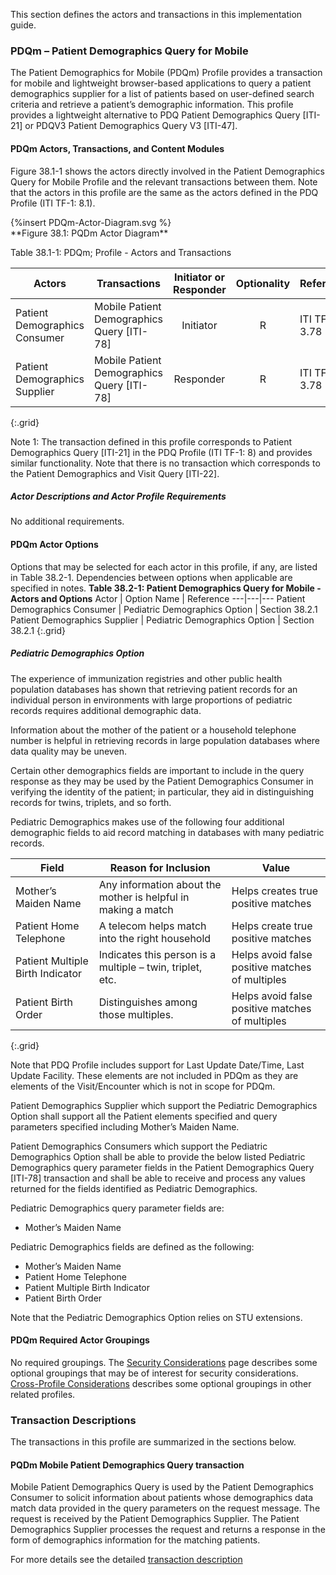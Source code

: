 
This section defines the actors and transactions in this implementation guide.
### PDQm – Patient Demographics Query for Mobile
The Patient Demographics for Mobile (PDQm) Profile provides a transaction for mobile and lightweight browser-based applications to query a patient demographics supplier for a list of patients based on user-defined search criteria and retrieve a patient’s demographic information. This profile provides a lightweight alternative to PDQ Patient Demographics Query [ITI-21] or PDQV3 Patient Demographics Query V3 [ITI-47].

#### PDQm Actors, Transactions, and Content Modules
Figure 38.1-1 shows the actors directly involved in the Patient Demographics Query for Mobile Profile and the relevant transactions between them. Note that the actors in this profile are the same as the actors defined in the PDQ Profile (ITI TF-1: 8.1).
<div>
{%insert PDQm-Actor-Diagram.svg %}
</div>
**Figure 38.1: PQDm Actor Diagram**

Table 38.1-1: PDQm; Profile - Actors and Transactions

| Actors  | Transactions  | Initiator or Responder | Optionality| Reference|
|---------|---------------|:----------------------:|:---------------:|-----------------------------------|
| Patient Demographics Consumer | Mobile Patient Demographics Query [ITI-78]  | Initiator | R  | ITI TF-2c: 3.78 |
| Patient Demographics Supplier | Mobile Patient Demographics Query [ITI-78] | Responder | R | ITI TF-2c: 3.78 |
{:.grid}

Note 1: The transaction defined in this profile corresponds to Patient Demographics Query [ITI-21] in the PDQ Profile (ITI TF-1: 8) and provides similar functionality. Note that there is no transaction which corresponds to the Patient Demographics and Visit Query [ITI-22].

##### Actor Descriptions and Actor Profile Requirements
No additional requirements.


#### PDQm Actor Options
Options that may be selected for each actor in this profile, if any, are listed in Table 38.2-1. Dependencies between options when applicable are specified in notes.
**Table 38.2-1: Patient Demographics Query for Mobile - Actors and Options**
Actor	| Option Name |	Reference
---|---|---
Patient Demographics Consumer |	Pediatric Demographics Option |	Section 38.2.1
Patient Demographics Supplier |	Pediatric Demographics Option |	Section 38.2.1
{:.grid}

##### Pediatric Demographics Option <a name="peddemoopt"> </a>
The experience of immunization registries and other public health population databases has shown that retrieving patient records for an individual person in environments with large proportions of pediatric records requires additional demographic data.

Information about the mother of the patient or a household telephone number is helpful in retrieving records in large population databases where data quality may be uneven.

Certain other demographics fields are important to include in the query response as they may be used by the Patient Demographics Consumer in verifying the identity of the patient; in particular, they aid in distinguishing records for twins, triplets, and so forth.

Pediatric Demographics makes use of the following four additional demographic fields to aid record matching in databases with many pediatric records.

Field |	Reason for Inclusion |	Value
---|---|---
Mother’s Maiden Name |	Any information about the mother is helpful in making a match	| Helps creates true positive matches
Patient Home Telephone | A telecom helps match into the right household | Helps create true positive matches
Patient Multiple Birth Indicator | Indicates this person is a multiple – twin, triplet, etc. | Helps avoid false positive matches of multiples
Patient Birth Order | Distinguishes among those multiples. | Helps avoid false positive matches of multiples
{:.grid}

Note that PDQ Profile includes support for Last Update Date/Time, Last Update Facility. These elements are not included in PDQm as they are elements of the Visit/Encounter which is not in scope for PDQm.

Patient Demographics Supplier which support the Pediatric Demographics Option shall support all the Patient elements specified and query parameters specified including Mother’s Maiden Name.

Patient Demographics Consumers which support the Pediatric Demographics Option shall be able to provide the below listed Pediatric Demographics query parameter fields in the Patient Demographics Query [ITI-78] transaction and shall be able to receive and process any values returned for the fields identified as Pediatric Demographics.

Pediatric Demographics query parameter fields are:  
*	Mother’s Maiden Name

Pediatric Demographics fields are defined as the following:  
*	Mother’s Maiden Name
*	Patient Home Telephone
*	Patient Multiple Birth Indicator
*	Patient Birth Order

Note that the Pediatric Demographics Option relies on STU extensions.


#### PDQm Required Actor Groupings

No required groupings. The [Security Considerations](security_considerations.html) page describes some optional groupings that may be of interest for security considerations.  [Cross-Profile Considerations](grouping.html) describes some optional groupings in other related profiles.


### Transaction Descriptions
The transactions in this profile are summarized in the sections below.

#### PQDm Mobile Patient Demographics Query transaction

Mobile Patient Demographics Query is used by the Patient Demographics Consumer to solicit information about patients whose demographics data match data provided in the query parameters on the request message. The request is received by the Patient Demographics Supplier. The Patient Demographics Supplier processes the request and returns a response in the form of demographics information for the matching patients.

For more details see the detailed [transaction description](ITI-78.html)
